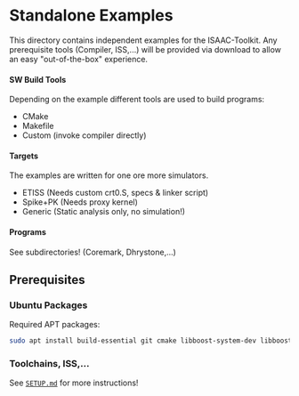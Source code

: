 # Standalone Examples

This directory contains independent examples for the ISAAC-Toolkit. Any prerequisite tools (Compiler, ISS,...) will be provided via download to allow an easy "out-of-the-box" experience.

#### SW Build Tools

Depending on the example different tools are used to build programs:
- CMake
- Makefile
- Custom (invoke compiler directly)

#### Targets

The examples are written for one ore more simulators.

- ETISS (Needs custom crt0.S, specs & linker script)
- Spike+PK (Needs proxy kernel)
- Generic (Static analysis only, no simulation!)

#### Programs

See subdirectories! (Coremark, Dhrystone,...)

## Prerequisites

### Ubuntu Packages

Required APT packages:

```sh
sudo apt install build-essential git cmake libboost-system-dev libboost-filesystem-dev libboost-program-options-dev kcachegrind graphviz-dev
```

### Toolchains, ISS,...

See [`SETUP.md`](SETUP.md) for more instructions!
